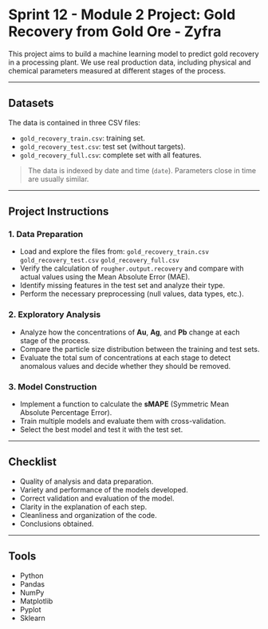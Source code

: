 # Sprint 12 - Module 2 Project: Gold Recovery from Gold Ore - Zyfra

This project aims to build a machine learning model to predict gold recovery in a processing plant. We use real production data, including physical and chemical parameters measured at different stages of the process.

---

## Datasets

The data is contained in three CSV files:
- `gold_recovery_train.csv`: training set.
- `gold_recovery_test.csv`: test set (without targets).
- `gold_recovery_full.csv`: complete set with all features.

> The data is indexed by date and time (`date`). Parameters close in time are usually similar.

---

## Project Instructions

### 1. Data Preparation
- Load and explore the files from:
`gold_recovery_train.csv`
`gold_recovery_test.csv`
`gold_recovery_full.csv`
- Verify the calculation of `rougher.output.recovery` and compare with actual values using the Mean Absolute Error (MAE).
- Identify missing features in the test set and analyze their type.
- Perform the necessary preprocessing (null values, data types, etc.).

### 2. Exploratory Analysis
- Analyze how the concentrations of **Au**, **Ag**, and **Pb** change at each stage of the process.
- Compare the particle size distribution between the training and test sets.
- Evaluate the total sum of concentrations at each stage to detect anomalous values and decide whether they should be removed.

### 3. Model Construction
- Implement a function to calculate the **sMAPE** (Symmetric Mean Absolute Percentage Error).
- Train multiple models and evaluate them with cross-validation.
- Select the best model and test it with the test set.

---

## Checklist

- Quality of analysis and data preparation.
- Variety and performance of the models developed.
- Correct validation and evaluation of the model.
- Clarity in the explanation of each step.
- Cleanliness and organization of the code.
- Conclusions obtained.

---

## Tools

- Python
- Pandas
- NumPy
- Matplotlib
- Pyplot
- Sklearn